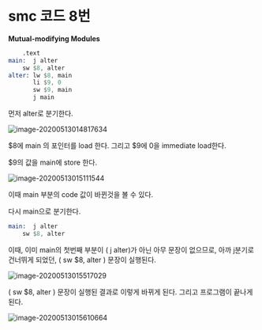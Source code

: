 # smc 코드 8번

**Mutual-modifying Modules**

```asm
	.text
main:  j alter
	sw $8, alter
alter: lw $8, main
       li $9, 0
       sw $9, main
       j main

```



먼저 alter로 분기한다.

![image-20200513014817634](C:\Users\SWlab\AppData\Roaming\Typora\typora-user-images\image-20200513014817634.png)

$8에 main 의 포인터를 load 한다. 그리고 $9에 0을 immediate load한다.

$9의 값을 main에 store 한다.

![image-20200513015111544](C:\Users\SWlab\AppData\Roaming\Typora\typora-user-images\image-20200513015111544.png)

이때 main 부분의 code 값이 바뀐것을 볼 수 있다.

다시 main으로 분기한다. 

```asm
main:  j alter
	sw $8, alter
```

이때, 이미 main의 첫번째 부분이  ( j alter)가 아닌 아무 문장이 없으므로, 아까 j분기로 건너뛰게 되었던, ( sw $8, alter ) 문장이 실행된다.

![image-20200513015517029](C:\Users\SWlab\AppData\Roaming\Typora\typora-user-images\image-20200513015517029.png)

 ( sw $8, alter ) 문장이 실행된 결과로 이렇게 바뀌게 된다.  그리고 프로그램이 끝나게 된다.

![image-20200513015610664](C:\Users\SWlab\AppData\Roaming\Typora\typora-user-images\image-20200513015610664.png)



